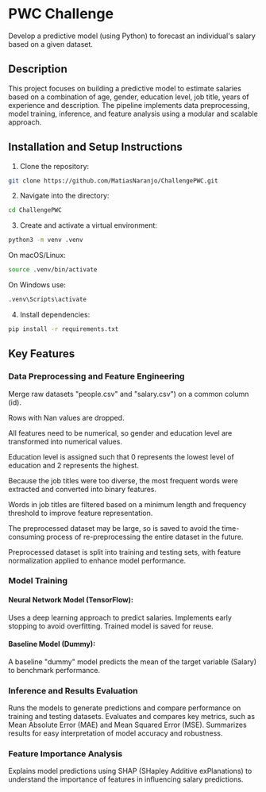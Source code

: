 # PWC Challenge
Develop a predictive model (using Python) to forecast an individual's salary based on a given dataset.

## Description
This project focuses on building a predictive model to estimate salaries based on a combination of age, gender, education level, job title, years of experience and description. The pipeline implements data preprocessing, model training, inference, and feature analysis using a modular and scalable approach.

## Installation and Setup Instructions
1. Clone the repository:   
 ```bash
git clone https://github.com/MatiasNaranjo/ChallengePWC.git
```

2. Navigate into the directory:
```bash
cd ChallengePWC
```

3. Create and activate a virtual environment:
```bash
python3 -m venv .venv
```
On macOS/Linux:
```bash   
source .venv/bin/activate   
```
On Windows use:
```bash
.venv\Scripts\activate
```
4. Install dependencies:
   
```bash
pip install -r requirements.txt
```
## Key Features
### Data Preprocessing and Feature Engineering
Merge raw datasets  "people.csv" and "salary.csv") on a common column (id).

Rows with Nan values are dropped.

All features need to be numerical, so gender and education level are transformed into numerical values.

Education level is assigned such that 0 represents the lowest level of education and 2 represents the highest.

Because the job titles were too diverse, the most frequent words were extracted and converted into binary features.

Words in job titles are filtered based on a minimum length and frequency threshold to improve feature representation.

The preprocessed dataset may be large, so is saved to avoid the time-consuming process of re-preprocessing the entire dataset in the future.

Preprocessed dataset is split into training and testing sets, with feature normalization applied to enhance model performance.

### Model Training

#### Neural Network Model (TensorFlow):
Uses a deep learning approach to predict salaries.
Implements early stopping to avoid overfitting.
Trained model is saved for reuse.

#### Baseline Model (Dummy):
A baseline "dummy" model predicts the mean of the target variable (Salary) to benchmark performance.

### Inference and Results Evaluation
Runs the models to generate predictions and compare performance on training and testing datasets. Evaluates and compares key metrics, such as Mean Absolute Error (MAE) and Mean Squared Error (MSE).
Summarizes results for easy interpretation of model accuracy and robustness.

### Feature Importance Analysis
Explains model predictions using SHAP (SHapley Additive exPlanations) to understand the importance of features in influencing salary predictions.